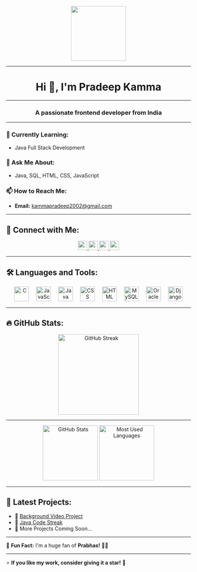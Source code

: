 <div align="center">
  <img height="150" src="https://encrypted-tbn0.gstatic.com/images?q=tbn:ANd9GcQPLkVglnKVK92pdwh8FmAvVChT9K-LTkC35w&usqp=CAU" />
</div>

---

<h1 align="center">Hi 👋, I'm Pradeep Kamma</h1>

---

<h3 align="center">A passionate frontend developer from India</h3>

---

### 🌱 Currently Learning:
- Java Full Stack Development

### 💬 Ask Me About:
- Java, SQL, HTML, CSS, JavaScript

### 📫 How to Reach Me:
- **Email:** kammapradeep2002@gmail.com

---

## 🔗 Connect with Me:

<div align="center">
  <a href="https://www.linkedin.com/in/kammapradeep" target="_blank">
    <img src="https://img.shields.io/static/v1?message=LinkedIn&logo=linkedin&label=&color=0077B5&logoColor=white&labelColor=&style=for-the-badge" height="25" />
  </a>
  <a href="https://x.com/kammapradeep25?t=zgu4Xj-RTpwn4HlpR63Ggg&s=08" target="_blank">
    <img src="https://img.shields.io/static/v1?message=Twitter&logo=twitter&label=&color=1DA1F2&logoColor=white&labelColor=&style=for-the-badge" height="25" />
  </a>
  <a href="https://www.instagram.com/i_dont_____care_?igsh=MXZ5cDRuZWl2NDZkdA==" target="_blank">
    <img src="https://img.shields.io/static/v1?message=Instagram&logo=instagram&label=&color=E4405F&logoColor=white&labelColor=&style=for-the-badge" height="25" />
  </a>
  <a href="mailto:kammapradeep2002@gmail.com" target="_blank">
    <img src="https://img.shields.io/static/v1?message=Gmail&logo=gmail&label=&color=D14836&logoColor=white&labelColor=&style=for-the-badge" height="25" />
  </a>
</div>

---

## 🛠 Languages and Tools:

<div align="center">
  <img src="https://cdn.jsdelivr.net/gh/devicons/devicon/icons/c/c-original.svg" height="40" alt="C" />
  <img width="12" />
  <img src="https://cdn.jsdelivr.net/gh/devicons/devicon/icons/javascript/javascript-original.svg" height="40" alt="JavaScript" />
  <img width="12" />
  <img src="https://cdn.jsdelivr.net/gh/devicons/devicon/icons/java/java-original.svg" height="40" alt="Java" />
  <img width="12" />
  <img src="https://cdn.jsdelivr.net/gh/devicons/devicon/icons/css3/css3-original.svg" height="40" alt="CSS" />
  <img width="12" />
  <img src="https://cdn.jsdelivr.net/gh/devicons/devicon/icons/html5/html5-original.svg" height="40" alt="HTML" />
  <img width="12" />
  <img src="https://cdn.jsdelivr.net/gh/devicons/devicon/icons/mysql/mysql-original.svg" height="40" alt="MySQL" />
  <img width="12" />
  <img src="https://cdn.jsdelivr.net/gh/devicons/devicon/icons/oracle/oracle-original.svg" height="40" alt="Oracle" />
  <img width="12" />
  <img src="https://cdn.jsdelivr.net/gh/devicons/devicon/icons/django/django-plain.svg" height="40" alt="Django" />
</div>

---

## 🔥 GitHub Stats:

<div align="center">
  <img src="https://github-readme-streak-stats.herokuapp.com/?user=Pradeepkamma&theme=dark&hide_border=false" height="220" alt="GitHub Streak" />
</div>

---

<div align="center">
  <img src="https://github-readme-stats.vercel.app/api?username=Pradeepkamma&show_icons=true&theme=dark&hide_border=false" height="150" alt="GitHub Stats" />
  <img src="https://github-readme-stats.vercel.app/api/top-langs/?username=Pradeepkamma&layout=compact&theme=dark&hide_border=false" height="150" alt="Most Used Languages" />
</div>

---

## 🚀 Latest Projects:
- 🔹 [Background Video Project](https://github.com/Pradeepkamma/Background-Video)
- 🔹 [Java Code Streak](https://github.com/Pradeepkamma/Javacodestreak)
- 🔹 More Projects Coming Soon...

---

🔹 **Fun Fact:** I'm a huge fan of **Prabhas!** 🎥🔥

---

⭐ **If you like my work, consider giving it a star!** 🌟
